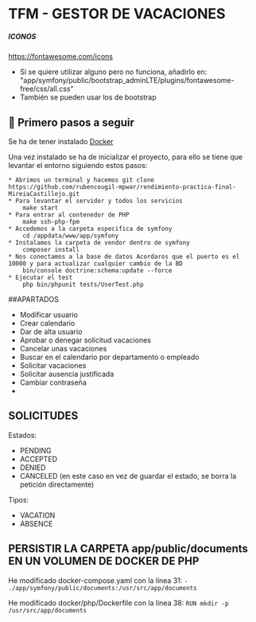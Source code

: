 # TFM - GESTOR DE VACACIONES

##### ICONOS
https://fontawesome.com/icons

- Si se quiere utilizar alguno pero no funciona, añadirlo en: "app/symfony/public/bootstrap_adminLTE/plugins/fontawesome-free/css/all.css"
- También se pueden usar los de bootstrap


## 🐳 Primero pasos a seguir

Se ha de tener instalado [Docker](https://www.docker.com/get-started)

Una vez instalado se ha de inicializar el proyecto, para ello se tiene que levantar el entorno siguiendo estos pasos:

    * Abrimos un terminal y hacemos git clone  https://github.com/rubencougil-mpwar/rendimiento-practica-final-MireiaCastillejo.git
    * Para levantar el servidor y todos los servicios   
        make start
    * Para entrar al contenedor de PHP
        make ssh-php-fpm 
    * Accedemos a la carpeta especifica de symfony
        cd /appdata/www/app/symfony
    * Instalamos la carpeta de vendor dentro de symfony 
        composer install
    * Nos conectamos a la base de datos Acordaros que el puerto es el 10000 y para actualizar cualquier cambio de la BD  
        bin/console doctrine:schema:update --force
    * Ejecutar el test
        php bin/phpunit tests/UserTest.php



##APARTADOS

- Modificar usuario 
- Crear calendario 
- Dar de alta usuario
- Aprobar o denegar solicitud vacaciones 
- Cancelar unas vacaciones
- Buscar en el calendario por departamento o empleado
- Solicitar vacaciones
- Solicitar ausencia justificada
- Cambiar contraseña 
- 


## SOLICITUDES

Estados: 
- PENDING
- ACCEPTED
- DENIED
- CANCELED (en este caso en vez de guardar el estado, se borra la petición directamente)

Tipos: 
- VACATION
- ABSENCE

## PERSISTIR LA CARPETA app/public/documents EN UN VOLUMEN DE DOCKER DE PHP

He modificado docker-compose.yaml con la línea 31: ```- ./app/symfony/public/documents:/usr/src/app/documents```

He modificado docker/php/Dockerfile con la línea 38: ```RUN mkdir -p /usr/src/app/documents```
